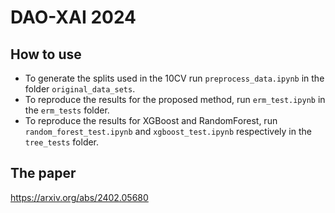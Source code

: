 # DAO-XAI 2024

## How to use
+ To generate the splits used in the 10CV run `preprocess_data.ipynb` in the folder `original_data_sets`.
+ To reproduce the results for the proposed method, run `erm_test.ipynb` in the `erm_tests` folder.
+ To reproduce the results for XGBoost and RandomForest, run `random_forest_test.ipynb` and `xgboost_test.ipynb` respectively in the `tree_tests` folder.

## The paper
https://arxiv.org/abs/2402.05680

